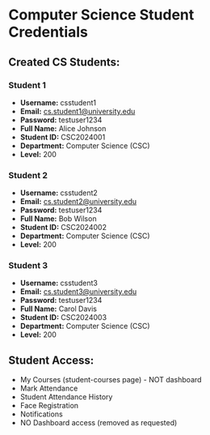 # Computer Science Student Credentials

## Created CS Students:

### Student 1
- **Username:** csstudent1
- **Email:** cs.student1@university.edu
- **Password:** testuser1234
- **Full Name:** Alice Johnson
- **Student ID:** CSC2024001
- **Department:** Computer Science (CSC)
- **Level:** 200

### Student 2  
- **Username:** csstudent2
- **Email:** cs.student2@university.edu
- **Password:** testuser1234
- **Full Name:** Bob Wilson
- **Student ID:** CSC2024002
- **Department:** Computer Science (CSC)
- **Level:** 200

### Student 3
- **Username:** csstudent3
- **Email:** cs.student3@university.edu
- **Password:** testuser1234
- **Full Name:** Carol Davis
- **Student ID:** CSC2024003
- **Department:** Computer Science (CSC)
- **Level:** 200

## Student Access:
-  My Courses (student-courses page) - NOT dashboard
-  Mark Attendance 
-  Student Attendance History
-  Face Registration
-  Notifications
-  NO Dashboard access (removed as requested)
